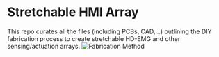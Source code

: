 # Stretchable HMI Array
This repo curates all the files (including PCBs, CAD,...) outlining the DIY fabrication process to create stretchable HD-EMG and other sensing/actuation arrays.
![Fabrication Method](https://github.com/rejinjohnvarghese/Stretchable-HMI-Array/assets/56391645/ff992e03-cf32-4cb2-9947-52f51881f52a)
